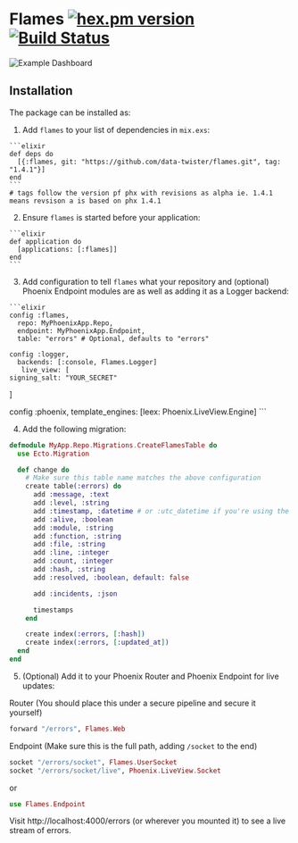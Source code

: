 # Flames [![hex.pm version](https://img.shields.io/hexpm/v/flames.svg)](https://hex.pm/packages/flames) [![Build Status](https://travis-ci.org/data-twister/flames.svg?branch=master)](https://travis-ci.org/data-twister/flames)

![Example Dashboard](example.png)

## Installation

The package can be installed as:

  1. Add `flames` to your list of dependencies in `mix.exs`:

    ```elixir
    def deps do
      [{:flames, git: "https://github.com/data-twister/flames.git", tag: "1.4.1"}]
    end
    ```
    # tags follow the version pf phx with revisions as alpha ie. 1.4.1 means revsison a is based on phx 1.4.1

  2. Ensure `flames` is started before your application:

    ```elixir
    def application do
      [applications: [:flames]]
    end
    ```

  3. Add configuration to tell `flames` what your repository and (optional) Phoenix Endpoint modules are as well as adding it as a Logger backend:

    ```elixir
    config :flames,
      repo: MyPhoenixApp.Repo,
      endpoint: MyPhoenixApp.Endpoint,
      table: "errors" # Optional, defaults to "errors"

    config :logger,
      backends: [:console, Flames.Logger]
       live_view: [
    signing_salt: "YOUR_SECRET"
  ]

  config :phoenix,
  template_engines: [leex: Phoenix.LiveView.Engine]
    ```

  4. Add the following migration:

  ```elixir
  defmodule MyApp.Repo.Migrations.CreateFlamesTable do
    use Ecto.Migration

    def change do
      # Make sure this table name matches the above configuration
      create table(:errors) do
        add :message, :text
        add :level, :string
        add :timestamp, :datetime # or :utc_datetime if you're using the latest ecto
        add :alive, :boolean
        add :module, :string
        add :function, :string
        add :file, :string
        add :line, :integer
        add :count, :integer
        add :hash, :string
        add :resolved, :boolean, default: false

        add :incidents, :json

        timestamps
      end

      create index(:errors, [:hash])
      create index(:errors, [:updated_at])
    end
  end
  ```

  5. (Optional) Add it to your Phoenix Router and Phoenix Endpoint for live updates:

  Router (You should place this under a secure pipeline and secure it yourself)
  ```elixir
  forward "/errors", Flames.Web
  ```

  Endpoint (Make sure this is the full path, adding `/socket` to the end)
  ```elixir
  socket "/errors/socket", Flames.UserSocket
  socket "/errors/socket/live", Phoenix.LiveView.Socket
  ```
or
  ```elixir
 use Flames.Endpoint
  ```

  Visit http://localhost:4000/errors (or wherever you mounted it) to see a live stream of errors.
